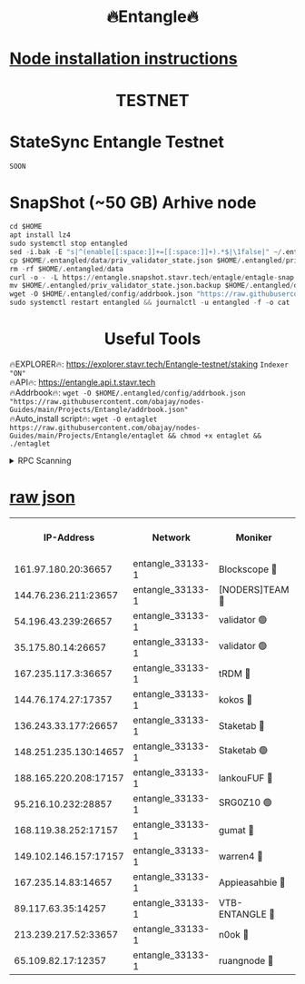 <h1 align="center"> 🔥Entangle🔥</h1>

[Node installation instructions](https://github.com/obajay/nodes-Guides/tree/main/Projects/Entangle)
=

<h1 align="center"> TESTNET</h1>

# StateSync Entangle Testnet
```python
SOON
```
# SnapShot (~50 GB) Arhive node
```python
cd $HOME
apt install lz4
sudo systemctl stop entangled
sed -i.bak -E "s|^(enable[[:space:]]+=[[:space:]]+).*$|\1false|" ~/.entangled/config/config.toml
cp $HOME/.entangled/data/priv_validator_state.json $HOME/.entangled/priv_validator_state.json.backup
rm -rf $HOME/.entangled/data
curl -o - -L https://entangle.snapshot.stavr.tech/entagle/entagle-snap.tar.lz4 | lz4 -c -d - | tar -x -C $HOME/.entangled --strip-components 2
mv $HOME/.entangled/priv_validator_state.json.backup $HOME/.entangled/data/priv_validator_state.json
wget -O $HOME/.entangled/config/addrbook.json "https://raw.githubusercontent.com/obajay/nodes-Guides/main/Projects/Entangle/addrbook.json"
sudo systemctl restart entangled && journalctl -u entangled -f -o cat
```
 <h1 align="center"> Useful Tools</h1>
 
🔥EXPLORER🔥: https://explorer.stavr.tech/Entangle-testnet/staking        `Indexer "ON"` \
🔥API🔥:      https://entangle.api.t.stavr.tech \
🔥Addrbook🔥: ```wget -O $HOME/.entangled/config/addrbook.json "https://raw.githubusercontent.com/obajay/nodes-Guides/main/Projects/Entangle/addrbook.json"``` \
🔥Auto_install script🔥:  `wget -O entaglet https://raw.githubusercontent.com/obajay/nodes-Guides/main/Projects/Entangle/entaglet && chmod +x entaglet && ./entaglet`


<details>
<summary>RPC Scanning</summary>

<h2 align="center"> We scan nodes in real time every 4 hours. And we provide the final result of RPC endpoints.
We cannot influence the operation of these nodes in any way. </h2>


```python
If Voting Power is higher than 0 --> then the Node is a validator of the network and may be subject to attack and be a potential threat to the chain.
```
```python
We marked such validators with a red symbol
```

</details>

[raw json](https://rpc-check.entangt.stavr.tech/entangt/rpc-entangt-result.json)
=


<table><tr><th>IP-Address</th><th>Network</th><th>Moniker</th><th>Latest Block Height</th><th>Earliest Block Height</th><th>Catching Up</th><th>Tx Index</th><th>Voting Power</th><th>Scan Time</th></tr><tr><td>161.97.180.20:36657</td><td>entangle_33133-1</td><td>Blockscope 🔴</td><td>1377874</td><td>1</td><td>False</td><td>off</td><td>259586473635098</td><td>2023-12-29T00:38:09.763104988UTC</td></tr><tr><td>144.76.236.211:23657</td><td>entangle_33133-1</td><td>[NODERS]TEAM 🔴</td><td>1377876</td><td>1</td><td>False</td><td>off</td><td>47049700500000000</td><td>2023-12-29T00:38:22.290198182UTC</td></tr><tr><td>54.196.43.239:26657</td><td>entangle_33133-1</td><td>validator 🟢</td><td>1377878</td><td>1</td><td>False</td><td>on</td><td>0</td><td>2023-12-29T00:38:30.339651346UTC</td></tr><tr><td>35.175.80.14:26657</td><td>entangle_33133-1</td><td>validator 🟢</td><td>1377878</td><td>1</td><td>False</td><td>on</td><td>0</td><td>2023-12-29T00:38:31.256516492UTC</td></tr><tr><td>167.235.117.3:36657</td><td>entangle_33133-1</td><td>tRDM 🔴</td><td>1377878</td><td>1</td><td>False</td><td>on</td><td>61819660338000</td><td>2023-12-29T00:38:31.523382023UTC</td></tr><tr><td>144.76.174.27:17357</td><td>entangle_33133-1</td><td>kokos 🔴</td><td>1377875</td><td>145001</td><td>False</td><td>on</td><td>89890100000000</td><td>2023-12-29T00:38:19.231249167UTC</td></tr><tr><td>136.243.33.177:26657</td><td>entangle_33133-1</td><td>Staketab 🔴</td><td>1377877</td><td>660001</td><td>False</td><td>on</td><td>84380514827080</td><td>2023-12-29T00:38:24.592788006UTC</td></tr><tr><td>148.251.235.130:14657</td><td>entangle_33133-1</td><td>Staketab 🟢</td><td>1377874</td><td>660801</td><td>False</td><td>on</td><td>0</td><td>2023-12-29T00:38:09.449521256UTC</td></tr><tr><td>188.165.220.208:17157</td><td>entangle_33133-1</td><td>lankouFUF 🔴</td><td>1377875</td><td>725001</td><td>False</td><td>on</td><td>180899900000002</td><td>2023-12-29T00:38:14.883045992UTC</td></tr><tr><td>95.216.10.232:28857</td><td>entangle_33133-1</td><td>SRG0Z10 🟢</td><td>1377873</td><td>842001</td><td>False</td><td>off</td><td>0</td><td>2023-12-29T00:38:07.080654437UTC</td></tr><tr><td>168.119.38.252:17157</td><td>entangle_33133-1</td><td>gumat 🔴</td><td>1377874</td><td>962001</td><td>False</td><td>on</td><td>314013548351851</td><td>2023-12-29T00:38:14.580927034UTC</td></tr><tr><td>149.102.146.157:17157</td><td>entangle_33133-1</td><td>warren4 🔴</td><td>1377876</td><td>1054001</td><td>False</td><td>on</td><td>331527178365442</td><td>2023-12-29T00:38:22.015485491UTC</td></tr><tr><td>167.235.14.83:14657</td><td>entangle_33133-1</td><td>Appieasahbie 🔴</td><td>1377878</td><td>1076001</td><td>False</td><td>on</td><td>44568809900999996</td><td>2023-12-29T00:38:30.593188741UTC</td></tr><tr><td>89.117.63.35:14257</td><td>entangle_33133-1</td><td>VTB-ENTANGLE 🔴</td><td>1377875</td><td>1162001</td><td>False</td><td>off</td><td>115826514071325</td><td>2023-12-29T00:38:19.573918263UTC</td></tr><tr><td>213.239.217.52:33657</td><td>entangle_33133-1</td><td>n0ok 🔴</td><td>1377878</td><td>1277878</td><td>False</td><td>off</td><td>46574292273662988</td><td>2023-12-29T00:38:28.897495571UTC</td></tr><tr><td>65.109.82.17:12357</td><td>entangle_33133-1</td><td>ruangnode 🔴</td><td>1377874</td><td>1312001</td><td>False</td><td>off</td><td>262701785360543</td><td>2023-12-29T00:38:10.241657559UTC</td></tr></table>
